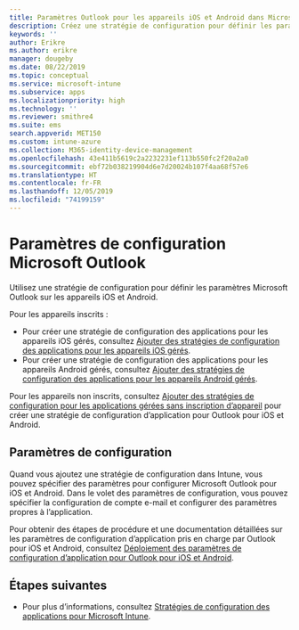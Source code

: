```yaml
---
title: Paramètres Outlook pour les appareils iOS et Android dans Microsoft Intune
description: Créez une stratégie de configuration pour définir les paramètres Microsoft Outlook sur les appareils iOS et Android.
keywords: ''
author: Erikre
ms.author: erikre
manager: dougeby
ms.date: 08/22/2019
ms.topic: conceptual
ms.service: microsoft-intune
ms.subservice: apps
ms.localizationpriority: high
ms.technology: ''
ms.reviewer: smithre4
ms.suite: ems
search.appverid: MET150
ms.custom: intune-azure
ms.collection: M365-identity-device-management
ms.openlocfilehash: 43e411b5619c2a2232231ef113b550fc2f20a2a0
ms.sourcegitcommit: ebf72b038219904d6e7d20024b107f4aa68f57e6
ms.translationtype: HT
ms.contentlocale: fr-FR
ms.lasthandoff: 12/05/2019
ms.locfileid: "74199159"
---
```

# <a name="microsoft-outlook-configuration-settings"></a>Paramètres de configuration Microsoft Outlook 

Utilisez une stratégie de configuration pour définir les paramètres Microsoft Outlook sur les appareils iOS et Android. 

Pour les appareils inscrits :
- Pour créer une stratégie de configuration des applications pour les appareils iOS gérés, consultez [Ajouter des stratégies de configuration des applications pour les appareils iOS gérés](app-configuration-policies-use-ios.md). 
- Pour créer une stratégie de configuration des applications pour les appareils Android gérés, consultez [Ajouter des stratégies de configuration des applications pour les appareils Android gérés](app-configuration-policies-use-android.md). 

Pour les appareils non inscrits, consultez [Ajouter des stratégies de configuration pour les applications gérées sans inscription d’appareil](app-configuration-policies-managed-app.md) pour créer une stratégie de configuration d’application pour Outlook pour iOS et Android.

## <a name="configuration-settings"></a>Paramètres de configuration

Quand vous ajoutez une stratégie de configuration dans Intune, vous pouvez spécifier des paramètres pour configurer Microsoft Outlook pour iOS et Android. Dans le volet des paramètres de configuration, vous pouvez spécifier la configuration de compte e-mail et configurer des paramètres propres à l’application.

Pour obtenir des étapes de procédure et une documentation détaillées sur les paramètres de configuration d’application pris en charge par Outlook pour iOS et Android, consultez [Déploiement des paramètres de configuration d’application pour Outlook pour iOS et Android](https://docs.microsoft.com/exchange/clients-and-mobile-in-exchange-online/outlook-for-ios-and-android/outlook-for-ios-and-android-configuration-with-microsoft-intune).

## <a name="next-steps"></a>Étapes suivantes

- Pour plus d’informations, consultez [Stratégies de configuration des applications pour Microsoft Intune](app-configuration-policies-overview.md).
